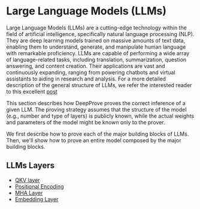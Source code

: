 # Large Language Models (LLMs)
Large Language Models (LLMs) are a cutting-edge technology within the field of artificial intelligence, specifically natural language processing (NLP). They are deep learning models trained on massive amounts of text data, enabling them to understand, generate, and manipulate human language with remarkable proficiency. LLMs are capable of performing a wide array of language-related tasks, including translation, summarization, question answering, and content creation. Their applications are vast and continuously expanding, ranging from powering chatbots and virtual assistants to aiding in research and analysis. 
For a more detailed description of the general structure of LLMs, we refer the interested reader to this excellent [post](https://jalammar.github.io/illustrated-transformer/)

This section describes how DeepProve proves the correct inference of a given LLM. The proving strategy assumes that the structure of the model (e.g., number and type of layers) is publicly known, while the actual weights and parameters of the model might be known only to the prover.

We first describe how to prove each of the major building blocks of LLMs. Then, we'll show how to prove an entire model composed by the major building blocks.

## LLMs Layers
- [QKV layer](llms-layers/qkv.md)
- [Positional Encoding](llms-layers/positionals.md)
- [MHA Layer](llms-layers/mha.md)
- [Embedding Layer](llms-layers/embeddings.md)
